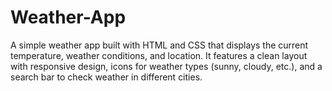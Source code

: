 # Weather-App
A simple weather app built with HTML and CSS that displays the current temperature, weather conditions, and location. It features a clean layout with responsive design, icons for weather types (sunny, cloudy, etc.), and a search bar to check weather in different cities.
